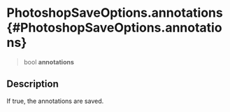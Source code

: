 PhotoshopSaveOptions.annotations {#PhotoshopSaveOptions.annotations}
================================

> bool **annotations**

Description
-----------

If true, the annotations are saved.
